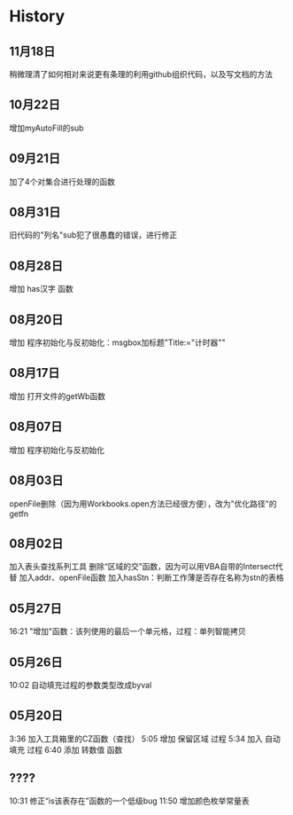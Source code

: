 
History
====
11月18日
----
稍微理清了如何相对来说更有条理的利用github组织代码，以及写文档的方法

10月22日
----
增加myAutoFill的sub

09月21日
----
加了4个对集合进行处理的函数

08月31日
----
旧代码的"列名"sub犯了很愚蠢的错误，进行修正

08月28日
----
增加 has汉字 函数

08月20日
----
增加 程序初始化与反初始化：msgbox加标题"Title:="计时器""

08月17日
----
增加 打开文件的getWb函数

08月07日
----
增加 程序初始化与反初始化

08月03日
----
openFile删除（因为用Workbooks.open方法已经很方便），改为"优化路径"的getfn

08月02日
----
加入表头查找系列工具
删除“区域的交”函数，因为可以用VBA自带的Intersect代替
加入addr、openFile函数
加入hasStn：判断工作薄是否存在名称为stn的表格

05月27日
----
16:21 "增加"函数：该列使用的最后一个单元格，过程：单列智能拷贝

05月26日
----
10:02 自动填充过程的参数类型改成byval

05月20日
----
3:36 加入工具箱里的CZ函数（查找）
5:05 增加 保留区域 过程
5:34 加入 自动填充 过程
6:40 添加 转数值 函数

????
----
10:31 修正“is该表存在”函数的一个低级bug
11:50 增加颜色枚举常量表
